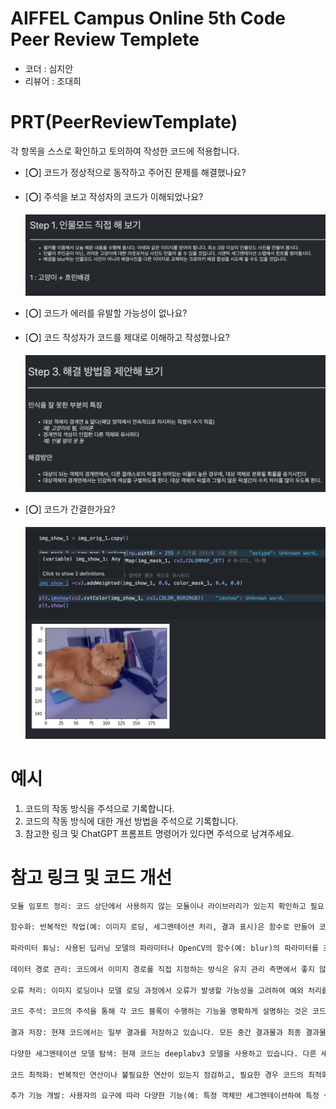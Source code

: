 # AIFFEL Campus Online 5th Code Peer Review Templete
- 코더 : 심지안
- 리뷰어 : 조대희


# PRT(PeerReviewTemplate) 
각 항목을 스스로 확인하고 토의하여 작성한 코드에 적용합니다.

- [⭕️] 코드가 정상적으로 동작하고 주어진 문제를 해결했나요?
  
- [⭕️] 주석을 보고 작성자의 코드가 이해되었나요?

  <img src="assets/images/1.png">
  
- [⭕️] 코드가 에러를 유발할 가능성이 없나요?
  
- [⭕️] 코드 작성자가 코드를 제대로 이해하고 작성했나요?

  <img src="assets/images/3.png">
  
- [⭕️] 코드가 간결한가요?

  <img src="assets/images/2.png">

# 예시
1. 코드의 작동 방식을 주석으로 기록합니다.
2. 코드의 작동 방식에 대한 개선 방법을 주석으로 기록합니다.
3. 참고한 링크 및 ChatGPT 프롬프트 명령어가 있다면 주석으로 남겨주세요.


# 참고 링크 및 코드 개선
```python
모듈 임포트 정리: 코드 상단에서 사용하지 않는 모듈이나 라이브러리가 있는지 확인하고 필요 없는 것은 제거하면 코드가 깔끔해집니다.

함수화: 반복적인 작업(예: 이미지 로딩, 세그멘테이션 처리, 결과 표시)은 함수로 만들어 코드의 재사용성을 높일 수 있습니다. 이렇게 하면 여러 이미지에 대한 처리를 더 간결하게 수행할 수 있습니다.

파라미터 튜닝: 사용된 딥러닝 모델의 파라미터나 OpenCV의 함수(예: blur)의 파라미터를 조절하여 성능을 개선할 수 있는지 확인해볼 수 있습니다.

데이터 경로 관리: 코드에서 이미지 경로를 직접 지정하는 방식은 유지 관리 측면에서 좋지 않습니다. 데이터 경로를 별도의 설정 파일이나 환경 변수에서 관리하거나, 사용자 입력을 통해 받는 방식을 고려해볼 수 있습니다.

오류 처리: 이미지 로딩이나 모델 로딩 과정에서 오류가 발생할 가능성을 고려하여 예외 처리를 추가하는 것이 좋습니다.

코드 주석: 코드의 주석을 통해 각 코드 블록이 수행하는 기능을 명확하게 설명하는 것은 코드의 가독성과 유지 보수성을 높입니다.

결과 저장: 현재 코드에서는 일부 결과를 저장하고 있습니다. 모든 중간 결과물과 최종 결과물을 저장하는 기능을 추가하여 분석 및 검토에 활용할 수 있게 하는 것이 좋습니다.

다양한 세그멘테이션 모델 탐색: 현재 코드는 deeplabv3 모델을 사용하고 있습니다. 다른 세그멘테이션 모델(예: U-Net, Mask R-CNN 등)을 사용하여 성능을 비교해보는 것도 고려해볼 만합니다.

코드 최적화: 반복적인 연산이나 불필요한 연산이 있는지 점검하고, 필요한 경우 코드의 최적화를 진행하여 실행 속도를 향상시킬 수 있습니다.

추가 기능 개발: 사용자의 요구에 따라 다양한 기능(예: 특정 객체만 세그멘테이션하여 특정 색상으로 칠하기, 다양한 배경 효과 적용 등)을 추가 개발하는 것을 고려해볼 수 있습니다.
```
